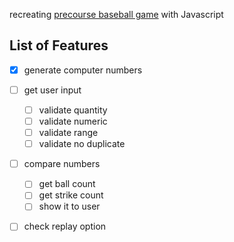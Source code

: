 recreating [precourse baseball game](https://github.com/woowacourse/javascript-baseball-precourse) with Javascript

## List of Features
- [x] generate computer numbers
  
- [ ] get user input
    - [ ] validate quantity
    - [ ] validate numeric
    - [ ] validate range
    - [ ] validate no duplicate
    
- [ ] compare numbers
    - [ ] get ball count
    - [ ] get strike count
    - [ ] show it to user
    
- [ ] check replay option